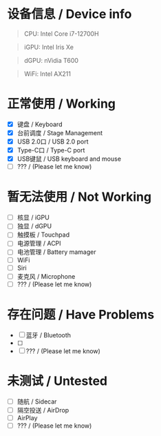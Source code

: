 # 设备信息 / Device info
> CPU: Intel Core i7-12700H

> iGPU: Intel Iris Xe

> dGPU: nVidia T600

> WiFi: Intel AX211

# 正常使用 / Working
- [x] 键盘 / Keyboard
- [x] 台前调度 / Stage Management
- [x] USB 2.0口 / USB 2.0 port
- [x] Type-C口 / Type-C port
- [x] USB键鼠 / USB keyboard and mouse
- [ ] ??? / (Please let me know)

# 暂无法使用 / Not Working
- [ ] 核显 / iGPU
- [ ] 独显 / dGPU
- [ ] 触摸板 / Touchpad
- [ ] 电源管理 / ACPI
- [ ] 电池管理 / Battery mamager
- [ ] WiFi
- [ ] Siri
- [ ] 麦克风 / Microphone
- [ ] ??? / (Please let me know)

# 存在问题 / Have Problems
- [ ] 蓝牙 / Bluetooth
- [ ] 
- [ ] ??? / (Please let me know)

# 未测试 / Untested
- [ ] 随航 / Sidecar
- [ ] 隔空投送 / AirDrop
- [ ] AirPlay
- [ ] ??? / (Please let me know)
